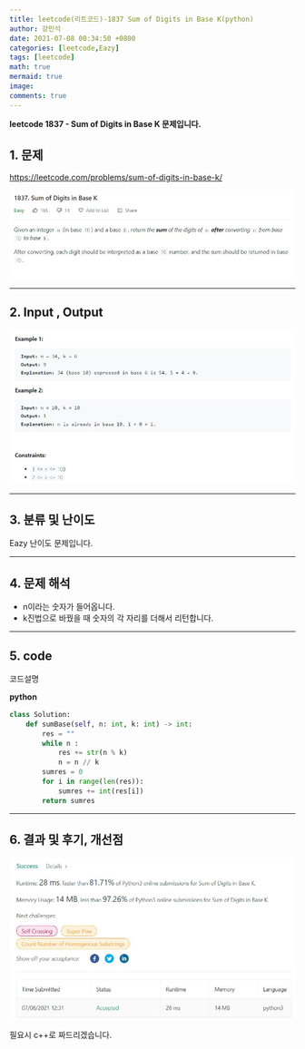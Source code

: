 ```yaml
---
title: leetcode(리트코드)-1837 Sum of Digits in Base K(python)
author: 강민석
date: 2021-07-08 00:34:50 +0800
categories: [leetcode,Eazy]
tags: [leetcode]
math: true
mermaid: true
image: 
comments: true
---
```


**leetcode 1837 - Sum of Digits in Base K  문제입니다.**

## 1. 문제
<https://leetcode.com/problems/sum-of-digits-in-base-k/> 

![](/assets/img/sample/leetcode/1837/Problem.JPG)

-----  

## 2. Input , Output

![](/assets/img/sample/leetcode/1837/input.JPG)  


-----  

## 3. 분류 및 난이도

Eazy 난이도 문제입니다.  


-----  

## 4. 문제 해석

- n이라는 숫자가 들어옵니다. 
- k진법으로 바꿨을 때 숫자의 각 자리를 더해서 리턴합니다.

-----  

## 5. code  

코드설명

**python**

```python
class Solution:
    def sumBase(self, n: int, k: int) -> int:
        res = ""
        while n :
            res += str(n % k)
            n = n // k
        sumres = 0 
        for i in range(len(res)):
            sumres += int(res[i])
        return sumres
```

-----

## 6. 결과 및 후기, 개선점



![](/assets/img/sample/leetcode/1837/result.JPG)  

필요시 c++로 짜드리겠습니다.



